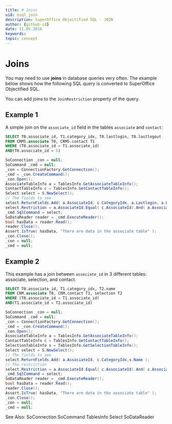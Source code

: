 ```yaml
---
title: # Joins
uid: osql_join
description: SuperOffice Objectified SQL - JOIN
author: {github-id}
date: 11.05.2016
keywords:
topic: concept
---
```


# Joins

You may need to use **joins** in database queries very often. The example below shows how the following SQL query is converted to SuperOffice Objectified SQL.

You can add joins to the `JoinRestriction` property of the query.

## Example 1

A simple join on the `associate_id` field in the tables `associate` and `contact`:

```SQL
SELECT T0.associate_id, T1.category_idx, T0.lastlogin, T0.lastlogout
FROM CRM5.associate T0, CRM5.contact T1
WHERE (T0.associate_id = T1.associate_id)
AND(T0.associate_id = 5)
```

```csharp
SoConnection _con = null;
SoCommand _cmd = null;
_con = ConnectionFactory.GetConnection();
_cmd = _con.CreateCommand();
_con.Open();
AssociateTableInfo a = TablesInfo.GetAssociateTableInfo();
ContactTableInfo c = TablesInfo.GetContactTableInfo();
Select select = S.NewSelect();
// The fields to see
select.ReturnFields.Add( a.AssociateId, c.CategoryIdx, a.Lastlogin, a.Lastlogout );
select.Restriction = a.AssociateId.Equal( c.AssociateId).And( a.AssociateId.Equal( S.Parameter( 5 ) ) );
_cmd.SqlCommand = select;
SoDataReader reader = _cmd.ExecuteReader();
bool hasData = reader.Read();
reader.Close();
Assert.IsTrue( hasData, "There are data in the associate table" );
_con.Close();
_con = null;
_cmd = null;
```

## Example 2

This example has a join between `associate_id` in 3 different tables: associate, selection, and contact.

```SQL
SELECT T0.associate_id, T1.category_idx, T2.name
FROM CRM.associate T0, CRM.contact T1, selection T2
WHERE (T0.associate_id = T1.associate_id)
AND(T1.associate_id = T2.associate_id)
```

```csharp
SoConnection _con = null;
SoCommand _cmd = null;
_con = ConnectionFactory.GetConnection();
_cmd = _con.CreateCommand();
_con.Open();
AssociateTableInfo a = TablesInfo.GetAssociateTableInfo();
ContactTableInfo c = TablesInfo.GetContactTableInfo();
SelectionTableInfo s = TablesInfo.GetSelectionTableInfo();
Select select = S.NewSelect();
// The fields to see
select.ReturnFields.Add( a.AssociateId, c.CategoryIdx,s.Name );
// The restriction
select.Restriction = a.AssociateId.Equal( c.AssociateId).And( c.AssociateId.Equal( s.AssociateId ) );
_cmd.SqlCommand = select;
SoDataReader reader = _cmd.ExecuteReader();
bool hasData = reader.Read();
reader.Close();
Assert.IsTrue( hasData, "There are data in the associate table" );
_con.Close();
_con = null;
_cmd = null;
```

See Also: SoConnection SoCommand TablesInfo Select SoDataReader
